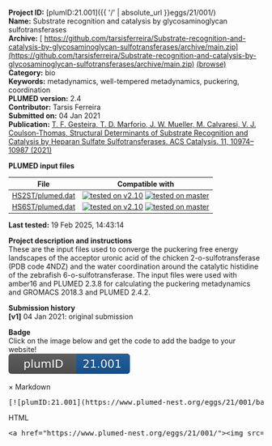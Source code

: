**Project ID:** [plumID:21.001]({{ '/' | absolute_url }}eggs/21/001/)  
**Name:**  Substrate recognition and catalysis by glycosaminoglycan sulfotransferases  
**Archive:** [ https://github.com/tarsisferreira/Substrate-recognition-and-catalysis-by-glycosaminoglycan-sulfotransferases/archive/main.zip](https://github.com/tarsisferreira/Substrate-recognition-and-catalysis-by-glycosaminoglycan-sulfotransferases/archive/main.zip) [(browse)](https://github.com/tarsisferreira/Substrate-recognition-and-catalysis-by-glycosaminoglycan-sulfotransferases/tree/main)  
**Category:**  bio  
**Keywords:**  metadynamics, well-tempered metadynamics, puckering, coordination  
**PLUMED version:**  2.4  
**Contributor:**  Tarsis Ferreira  
**Submitted on:** 04 Jan 2021  
**Publication:** [T. F. Gesteira, T. D. Marforio, J. W. Mueller, M. Calvaresi, V. J. Coulson-Thomas, Structural Determinants of Substrate Recognition and Catalysis by Heparan Sulfate Sulfotransferases. ACS Catalysis. 11, 10974–10987 (2021)](http://dx.doi.org/10.1021/acscatal.1c03088)  
  
**PLUMED input files**  
  
| File     | Compatible with |  
|:--------:|:--------:|  
| [HS2ST/plumed.dat](./data/HS2ST/plumed.dat.md) |  [![tested on v2.10](https://img.shields.io/badge/v2.10-passing-green.svg)](data/HS2ST/plumed.dat.plumed.stderr) [![tested on master](https://img.shields.io/badge/master-passing-green.svg)](data/HS2ST/plumed.dat.plumed_master.stderr) |  
| [HS6ST/plumed.dat](./data/HS6ST/plumed.dat.md) |  [![tested on v2.10](https://img.shields.io/badge/v2.10-passing-green.svg)](data/HS6ST/plumed.dat.plumed.stderr) [![tested on master](https://img.shields.io/badge/master-failed-red.svg)](data/HS6ST/plumed.dat.plumed_master.stderr) |  
  
**Last tested:**  19 Feb 2025, 14:43:14
  
**Project description and instructions**  
These are the input files used to converge the puckering free energy landscapes of the acceptor uronic acid of the chicken 2-o-sulfotransferase (PDB code 4NDZ) and the water coordination around the catalytic histidine of the zebrafish 6-o-sulfotransferase. The input files were used with amber16 and PLUMED 2.3.8 for calculating the puckering metadynamics and GROMACS 2018.3 and PLUMED 2.4.2. 

  
**Submission history**  
**[v1]** 04 Jan 2021: original submission  
  
**Badge**  
Click on the image below and get the code to add the badge to your website!  
<img src="./badge.svg" alt="plumeDnest:21.001" id="myBtn" class="badge">
<div id="myModal" class="modal">
  <div class="modal-content">
    <span class="close">&times;</span>
    Markdown<pre>[![plumID:21.001](https://www.plumed-nest.org/eggs/21/001/badge.svg)](https://www.plumed-nest.org/eggs/21/001/)</pre>
    HTML<pre>&lt;a href="https://www.plumed-nest.org/eggs/21/001/"&gt;&lt;img src="https://www.plumed-nest.org/eggs/21/001/badge.svg" alt="plumID:21.001"&gt;&lt;/a&gt;</pre>
  </div>
</div>
